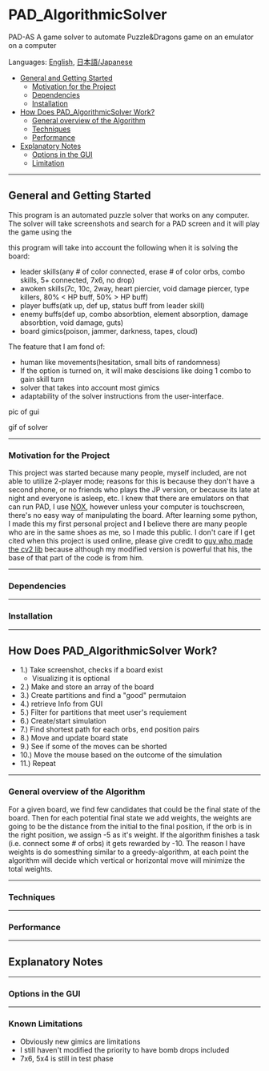 # PAD_AlgorithmicSolver

PAD-AS
 A game solver to automate Puzzle&Dragons game on an emulator on a computer

 Languages: [English](README.md), [日本語/Japanese](README.jp.md)
 - [General and Getting Started](#getting-started)
     - [Motivation for the Project](#intro)
     - [Dependencies](#dependencies)
     - [Installation](#instalation)
 - [How Does PAD_AlgorithmicSolver Work?](#how-does-it-work)
     - [General overview of the Algorithm](#general-overview)
     - [Techniques](#techniques)
     - [Performance](#performance)
 - [Explanatory Notes](#explanation)
     - [Options in the GUI](#option-gui)
     - [Limitation](#limitation)



--- 
<a id = "getting-started"></a> 
## General and Getting Started
This program is an automated puzzle solver that works on any computer.  The solver will take screenshots and search for a PAD screen and it will play the game using the 


this program will take into account the following when it is solving the board:
 - leader skills(any # of color connected, erase # of color orbs, combo skills, 5+ connected, 7x6, no drop)
 - awoken skills(7c, 10c, 2way, heart piercier, void damage piercer, type killers, 80% < HP buff, 50% > HP buff)
 - player buffs(atk up, def up, status buff from leader skill)
 - enemy buffs(def up, combo absorbtion, element absorption, damage absorbtion, void damage, guts)
 - board gimics(poison, jammer, darkness, tapes, cloud)
 
The feature that I am fond of:
 - human like movements(hesitation, small bits of randomness)
 - If the option is turned on, it will make descisions like doing 1 combo to gain skill turn
 - solver that takes into account most gimics
 - adaptability of the solver
instructions from the user-interface.

pic of gui 

gif of solver


---
<a id = "intro"></a> 
### Motivation for the Project
This project was started because many people, myself included, are not able to utilize 2-player mode; reasons for this is because they don't have a second phone, or no friends who plays the JP version, or because its late at night and everyone is asleep, etc.
I knew that there are emulators on that can run PAD, I use [NOX](), however unless your computer is touchscreen, there's no easy way of manipulating the board.  After learning some python, I made this my first personal project and I believe there are many people who are in the same shoes as me, so I made this public.
I don't care if I get cited when this project is used online, please give credit to [guy who made the cv2 lib](#) because although my modified version is powerful that his, the base of that part of the code is from him.


---
<a id = "dependencies"></a> 
### Dependencies

---
<a id = "instalation"></a> 
### Installation


---
<a id = "how-does-it-work"></a> 
## How Does PAD_AlgorithmicSolver Work?
 - 1.) Take screenshot, checks if a board exist
    - Visualizing it is optional
 - 2.) Make and store an array of the board
 - 3.) Create partitions and find a "good" permutaion
 - 4.) retrieve Info from GUI
 - 5.) Filter for partitions that meet user's requiement
 - 6.) Create/start simulation
 - 7.) Find shortest path for each orbs, end position pairs
 - 8.) Move and update board state
 - 9.) See if some of the moves can be shorted
 - 10.) Move the mouse based on the outcome of the simulation
 - 11.) Repeat


---
<a id = "general-overview"></a> 
### General overview of the Algorithm






For a given board, we find few candidates that could be the final state of the board.  Then for each potential final state we add weights, the weights are going to be the distance from the initial to the final position, if the orb is in the right position, we assign -5 as it's weight.  If the algorithm finishes a task (i.e. connect some # of orbs) it gets rewarded by -10.
The reason I have weights is do somesthing similar to a greedy-algorithm, at each point the algorithm will decide which vertical or horizontal move will minimize the total weights.


---
<a id = "techniques"></a> 
### Techniques



---
<a id = "performance"></a> 
### Performance


---
<a id = "explanation"></a> 
## Explanatory Notes


---
<a id = "option-gui"></a>
### Options in the GUI



---
<a id = "limitation"></a>
### Known Limitations
- Obviously new gimics are limitations
- I still haven't modified the priority to have bomb drops included
- 7x6, 5x4 is still in test phase
